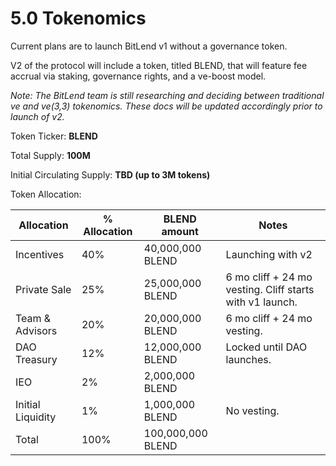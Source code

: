 # 5.0 Tokenomics

Current plans are to launch BitLend v1 without a governance token.

V2 of the protocol will include a token, titled BLEND, that will feature fee accrual via staking, governance rights, and a ve-boost model.

_Note: The BitLend team is still researching and deciding between traditional ve and ve(3,3) tokenomics. These docs will be updated accordingly prior to launch of v2._&#x20;

Token Ticker: **BLEND**&#x20;

Total Supply: **100M**

&#x20;Initial Circulating Supply: **TBD (up to 3M tokens)**&#x20;

Token Allocation:

| Allocation        | % Allocation | BLEND amount      | Notes                                                    |
| ----------------- | ------------ | ----------------- | -------------------------------------------------------- |
| Incentives        | 40%          | 40,000,000 BLEND  | Launching with v2                                        |
| Private Sale      | 25%          | 25,000,000 BLEND  | 6 mo cliff + 24 mo vesting. Cliff starts with v1 launch. |
| Team & Advisors   | 20%          | 20,000,000 BLEND  | 6 mo cliff + 24 mo vesting.                              |
| DAO Treasury      | 12%          | 12,000,000 BLEND  | Locked until DAO launches.                               |
| IEO               | 2%           | 2,000,000 BLEND   |                                                          |
| Initial Liquidity | 1%           | 1,000,000 BLEND   | No vesting.                                              |
| Total             | 100%         | 100,000,000 BLEND |                                                          |

